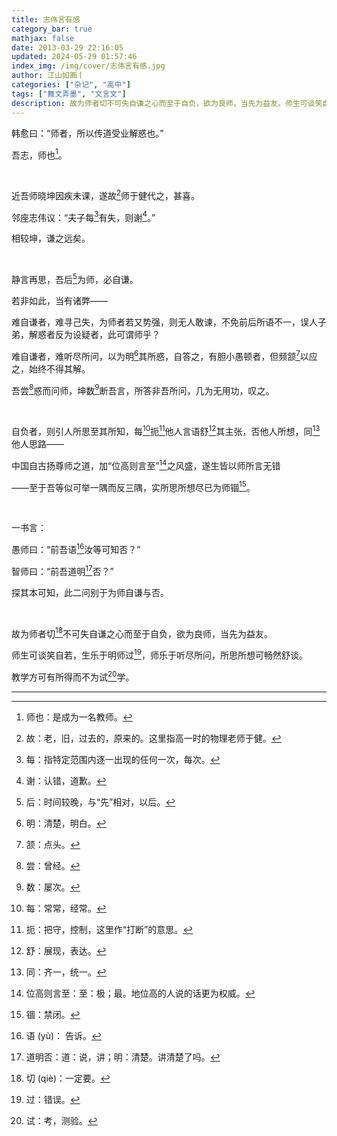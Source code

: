 ```yaml
---
title: 志伟言有感
category_bar: true
mathjax: false
date: 2013-03-29 22:16:05
updated: 2024-05-29 01:57:46
index_img: /img/cover/志伟言有感.jpg
author: 江山如画丨
categories: ["杂记", "高中"]
tags: ["舞文弄墨", "文言文"]
description: 故为师者切不可失自谦之心而至于自负，欲为良师，当先为益友。师生可谈笑自若，生乐于明师过，师乐于听尽所问，所思所想可畅然舒谈。教学方可有所得而不为试学。
---
```


韩愈曰：“师者，所以传道受业解惑也。”

吾志，师也[^1]。

<br/>

近吾师晓坤因疾未课，遂故[^2]师于健代之，甚喜。

邻座志伟议：“夫子每[^3]有失，则谢[^4]。”

相较坤，谦之远矣。

<br/>

静言再思，吾后[^5]为师，必自谦。

若非如此，当有诸弊——

难自谦者，难寻己失，为师者若又势强，则无人敢谏，不免前后所语不一，误人子弟，解惑者反为设疑者，此可谓师乎？

难自谦者，难听尽所问，以为明[^6]其所惑，自答之，有胆小愚顿者，但频颔[^7]以应之，始终不得其解。

吾尝[^8]惑而问师，坤数[^9]断吾言，所答非吾所问，几为无用功，叹之。

<br/>

自负者，则引人所思至其所知，每[^10]扼[^11]他人言语舒[^12]其主张，否他人所想，同[^13]他人思路——

中国自古扬尊师之道，加“位高则言至”[^14]之风盛，遂生皆以师所言无错

——至于吾等似可举一隅而反三隅，实所思所想尽已为师锢[^15]。

<br/>

一书言：

愚师曰：“前吾语[^16]汝等可知否？”

智师曰：“前吾道明[^17]否？”

探其本可知，此二问别于为师自谦与否。

<br/>

故为师者切[^18]不可失自谦之心而至于自负，欲为良师，当先为益友。

师生可谈笑自若，生乐于明师过[^19]，师乐于听尽所问，所思所想可畅然舒谈。

教学方可有所得而不为试[^20]学。

---

[^1]: 师也：是成为一名教师。
[^2]: 故：老，旧，过去的，原来的。这里指高一时的物理老师于健。
[^3]: 每：指特定范围内逐一出现的任何一次，每次。
[^4]: 谢：认错，道歉。
[^5]: 后：时间较晚，与“先”相对，以后。
[^6]: 明：清楚，明白。
[^7]: 颔：点头。
[^8]: 尝：曾经。
[^9]: 数：屡次。
[^10]: 每：常常，经常。
[^11]: 扼：把守，控制，这里作“打断”的意思。
[^12]: 舒：展现，表达。
[^13]: 同：齐一，统一。
[^14]: 位高则言至：至：极；最。地位高的人说的话更为权威。
[^15]: 锢：禁闭。
[^16]: 语 (yù)： 告诉。
[^17]: 道明否：道：说，讲；明：清楚。讲清楚了吗。
[^18]: 切 (qiè)：一定要。
[^19]: 过：错误。
[^20]: 试：考，测验。